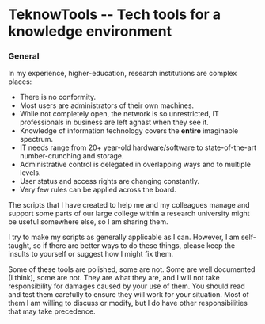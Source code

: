 # TeknowTools -- Tech tools for a knowledge environment

### General
In my experience, higher-education, research institutions are complex places:  
* There is no conformity.  
* Most users are administrators of their own machines.
* While not completely open, the network is so unrestricted, IT professionals in business are left aghast when they see it.
* Knowledge of information technology covers the **entire** imaginable spectrum.
* IT needs range from 20+ year-old hardware/software to state-of-the-art number-crunching and storage.
* Administrative control is delegated in overlapping ways and to multiple levels.
* User status and access rights are changing constantly.
* Very few rules can be applied across the board.

The scripts that I have created to help me and my colleagues manage and support some parts of our large college within a research university might be useful somewhere else, so I am sharing them.

I try to make my scripts as generally applicable as I can.  However, I am self-taught, so if there are better ways to do these things, please keep the insults to yourself or suggest how I might fix them.

Some of these tools are polished, some are not.  Some are well documented (I think), some are not.  They are what they are, and I will not take responsibility for damages caused by your use of them.  You should read and test them carefully to ensure they will work for your situation.  Most of them I am willing to discuss or modify, but I do have other responsibilities that may take precedence.  

